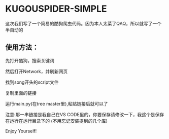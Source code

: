 # KUGOUSPIDER-SIMPLE
这次我们写了一个简易的酷狗爬虫代码。因为本人太菜了QAQ，所以就写了一个半自动的

## 使用方法：

先打开酷狗，搜索关键词

然后打开Network，并刷新网页

找到song开头的script文件

复制里面的链接

运行main.py(在tree master里),粘贴链接后就可以了

注意:那一串链接是我自己在VS CODE里的，你要保存请修改一下，我这个是保存在运行在运行目录下的
(不用忘记安装提到的几个库)

Enjoy Yourself!
